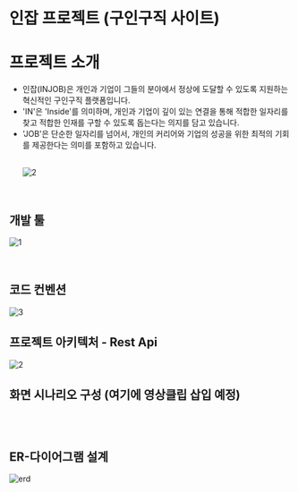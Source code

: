 <h1>인잡 프로젝트 (구인구직 사이트)</h1>

<h1>프로젝트 소개</h1>
<ul>
  <li>
    인잡(INJOB)은 개인과 기업이 그들의 분야에서 정상에 도달할 수 있도록 지원하는 혁신적인 구인구직 플랫폼입니다. <br>
  </li>
  <li>
    'IN'은 'Inside'를 의미하며, 개인과 기업이 깊이 있는 연결을 통해 적합한 일자리를 찾고 적합한 인재를 구할 수 있도록 돕는다는 의지를 담고 있습니다.<br>
  </li>
  <li>
    'JOB'은 단순한 일자리를 넘어서, 개인의 커리어와 기업의 성공을 위한 최적의 기회를 제공한다는 의미를 포함하고 있습니다.
  </li>
  <br>
  
![2](https://github.com/SeYeonHa/Injob/assets/163399297/db7ac4a9-544c-4a32-82b4-9ce80733e689)


</ul>
<br>
<h2>개발 툴</h2>

![1](https://github.com/SeYeonHa/Injob/assets/163399297/b811de29-9042-495a-8b72-040b9a67e793)

<br>
<h2>코드 컨벤션</h2>

![3](https://github.com/SeYeonHa/Injob/assets/163399297/8702da99-9aa6-479d-b32b-195053e01d1f)
<br>

<h2>프로젝트 아키텍처 - Rest Api</h2>

![2](https://github.com/SeYeonHa/Injob/assets/163399297/cd89df94-8566-4722-a839-a0e11ac98345)

<h2>화면 시나리오 구성 (여기에 영상클립 삽입 예정) </h2>
<br><br>

<h2>ER-다이어그램 설계</h2>

![erd](https://github.com/SeYeonHa/Injob/assets/163399297/20e68849-9546-4b3e-b7ba-6cc71d2bbdaa)


<br>

<h2></h2>
